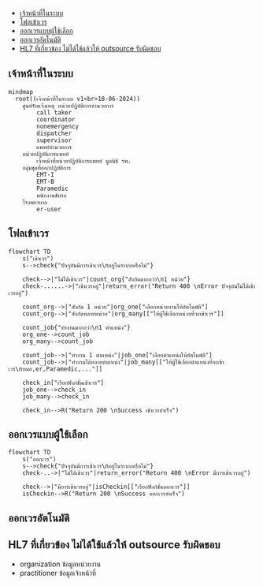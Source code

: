 - [เจ้าหน้าที่ในระบบ](#เจ้าหน้าที่ในระบบ)
- [โฟลเข้าเวร](#โฟลเข้าเวร)
- [ออกเวรแบบผู้ใช้เลือก](#ออกเวรแบบผู้ใช้เลือก)
- [ออกเวรอัตโนมัติ](#ออกเวรอัตโนมัติ)
- [HL7 ที่เกี่ยวข้อง ไม่ได้ใช้แล้วให้ outsource รับผิดชอบ](#hl7-ที่เกี่ยวข้อง-ไม่ได้ใช้แล้วให้-outsource-รับผิดชอบ)

## เจ้าหน้าที่ในระบบ

```mermaid
mindmap
  root((เจ้าหน้าที่ในระบบ v1<br>18-06-2024))
    ศูนย์รับแจ้งเหตุ หน่วยปฏิบัติการอำนวยการ
        call taker
        coordinator
        nonemergency
        dispatcher
        supervisor
        แพทย์อำนวยการ
    หน่วยปฏิบัติการแพทย์
        เจ้าหน้าที่หน่วยปฏิบัติการแพทย์ มูลนิธิ รพ.
    กลุ่มชุดที่ออกปฏิบัติการ
        EMT-I
        EMT-B
        Paramedic
        พนักงานขับรถ
    โรงพยาบาล
        er-user
```  

## โฟลเข้าเวร
```mermaid
flowchart TD
    s("เข้าเวร")
    s-->check{"ปัจจุบันมีการเข้าเวร\nอยู่ในระบบหรือไม่"}

    check-->|"ไม่ได้เข้าเวร"|count_org{"สังกัดมากกว่า\n1 หน่วย"}
    check-......->|"เข้าเวรอยู่"|return_error("Return 400 \nError ปัจจุบันไม่ได้เข้าเวรอยู่")

    count_org-->|"สังกัด 1 หน่วย"|org_one["เลือกหน่วยงานให้อัตโนมัติ"]
    count_org-->|"สังกัดหลายหน่วย"|org_many[["ให้ผู้ใช้เลือกหน่วยที่จะเข้าเวร"]]

    count_job{"ทำงานมากกว่า\n1 ตำแหน่ง"}
    org_one-->count_job
    org_many-->count_job

    count_job-->|"ทำงาน 1 ตำแหน่ง"|job_one["เลือกตำแหน่งให้อัตโนมัติ"]
    count_job-->|"ทำงานได้หลายตำแหน่ง"|job_many[["ให้ผู้ใช้เลือกตำแหน่งที่จะเข้าเวร\nหมอ,er,Paramedic,..."]]

    check_in["เรียกฟังก์ชั่นเข้าเวร"]
    job_one-->check_in
    job_many-->check_in

    check_in-->R("Return 200 \nSuccess เข้าเวรสำเร็จ")
```


## ออกเวรแบบผู้ใช้เลือก
```mermaid
flowchart TD
    s("ออกเวร")
    s-->check{"ปัจจุบันมีการเข้าเวร\nอยู่ในระบบหรือไม่"}
    check-..->|"ไม่ได้เข้าเวร"|return_error("Return 400 \nError มีการเข้าเวรอยู่")

    check-->|"มีการเข้าเวรอยู่"|isCheckin[["เรียกฟังก์ชั่นออกเวร"]]
    isCheckin-->R("Return 200 \nSuccess ออกเวรสำเร็จ")
```


## ออกเวรอัตโนมัติ


## HL7 ที่เกี่ยวข้อง ไม่ได้ใช้แล้วให้ outsource รับผิดชอบ
- organization ข้อมูลหน่วยงาน
- practitioner ข้อมูลเจ้าหน้าที่